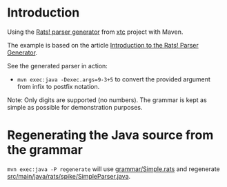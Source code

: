 # Introduction

Using the [Rats! parser generator](http://cs.nyu.edu/rgrimm/xtc/rats-intro.html)
from [xtc](http://cs.nyu.edu/rgrimm/xtc/) project with Maven.

The example is based on the article [Introduction to the Rats! Parser Generator](http://cs.nyu.edu/courses/fall11/CSCI-GA.2130-001/rats-intro.pdf).

See the generated parser in action:

- `mvn exec:java -Dexec.args=9-3+5` to convert the provided argument from infix to postfix notation.

Note: Only digits are supported (no numbers). The grammar is kept as simple as possible for demonstration purposes.

# Regenerating the Java source from the grammar

`mvn exec:java -P regenerate` will use [grammar/Simple.rats](grammar/Simple.rats)
and regenerate [src/main/java/rats/spike/SimpleParser.java](src/main/java/rats/spike/SimpleParser.java).